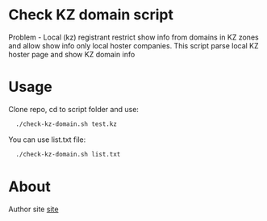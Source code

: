 # Check KZ domain script

Problem - Local (kz) registrant restrict show info from domains in KZ zones and allow show info only local hoster companies.
This script parse local KZ hoster page and show KZ domain info

# Usage

Clone repo, cd to script folder and use:

```sh
  ./check-kz-domain.sh test.kz
```
You can use list.txt file:

```sh
  ./check-kz-domain.sh list.txt
```
# About

Author site [site]

[site]: https://sys-adm.in